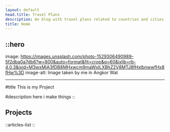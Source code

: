 ```yaml
---
layout: default
head.title: Travel Plans
description: An blog with travel plans related to countries and cities
title: Home
---
```


## ::hero

image: https://images.unsplash.com/photo-1529306490989-5f2dba0a7db6?w=800&auto=format&fit=crop&q=60&ixlib=rb-4.0.3&ixid=M3wxMjA3fDB8MHxwcm9maWxlLXBhZ2V8MTJ8fHxlbnwwfHx8fHw%3D
image-alt: Image taken by me in Angkor Wat

---

#title
This is my Project

#description
here i make things
::

## Projects

::articles-list
::
